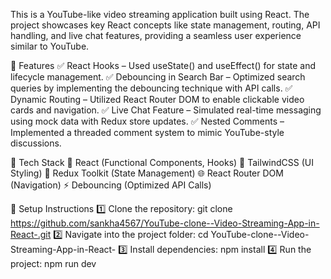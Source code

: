 This is a YouTube-like video streaming application built using React. The project showcases key React concepts like state management, routing, API handling, and live chat features, providing a seamless user experience similar to YouTube.

🔹 Features ✅ React Hooks – Used useState() and useEffect() for state and lifecycle management. ✅ Debouncing in Search Bar – Optimized search queries by implementing the debouncing technique with API calls. ✅ Dynamic Routing – Utilized React Router DOM to enable clickable video cards and navigation. ✅ Live Chat Feature – Simulated real-time messaging using mock data with Redux store updates. ✅ Nested Comments – Implemented a threaded comment system to mimic YouTube-style discussions.

🔹 Tech Stack 🚀 React (Functional Components, Hooks) 🎨 TailwindCSS (UI Styling) 🔄 Redux Toolkit (State Management) 🌐 React Router DOM (Navigation) ⚡ Debouncing (Optimized API Calls)

🔹 Setup Instructions 1️⃣ Clone the repository: git clone https://github.com/sankha4567/YouTube-clone--Video-Streaming-App-in-React-.git 2️⃣ Navigate into the project folder: cd YouTube-clone--Video-Streaming-App-in-React- 3️⃣ Install dependencies: npm install 4️⃣ Run the project: npm run dev